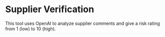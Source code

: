 # Supplier Verification

This tool uses OpenAI to analyze supplier comments and give a risk rating from 1 (low) to 10 (high).
